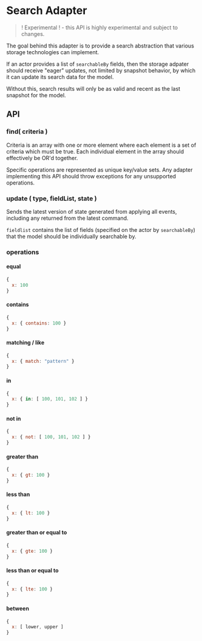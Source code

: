 # Search Adapter

> ! Experimental ! - this API is highly experimental and subject to changes.

The goal behind this adapter is to provide a search abstraction that various storage technologies can implement.

If an actor provides a list of `searchableBy` fields, then the storage adpater should receive "eager" updates, not limited by snapshot behavior, by which it can update its search data for the model.

Without this, search results will only be as valid and recent as the last snapshot for the model.

## API

### find( criteria )

Criteria is an array with one or more element where each element is a set of criteria which must be true. Each individual element in the array should effectively be OR'd together.

Specific operations are represented as unique key/value sets. Any adapter implementing this API should throw exceptions for any unsupported operations.

### update ( type, fieldList, state )

Sends the latest version of state generated from applying all events, including any returned from the latest command.

`fieldlist` contains the list of fields (specified on the actor by `searchableBy`) that the model should be individually searchable by.

### operations

#### equal

```js
{
  x: 100
}
```

#### contains

```js
{
  x: { contains: 100 }
}
```

#### matching / like

```js
{
  x: { match: "pattern" }
}
```

#### in

```js
{
  x: { in: [ 100, 101, 102 ] }
}
```

#### not in

```js
{
  x: { not: [ 100, 101, 102 ] }
}
```

#### greater than

```js
{
  x: { gt: 100 }
}
```

#### less than

```js
{
  x: { lt: 100 }
}
```

#### greater than or equal to

```js
{
  x: { gte: 100 }
}
```

#### less than or equal to

```js
{
  x: { lte: 100 }
}
```

#### between

```js
{
  x: [ lower, upper ]
}
```
